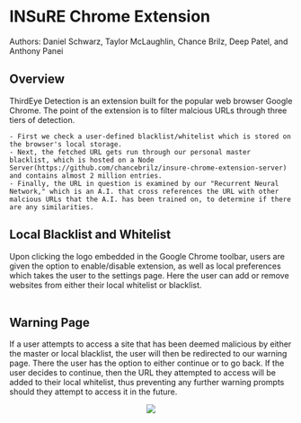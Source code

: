 # INSuRE Chrome Extension
Authors: Daniel Schwarz, Taylor McLaughlin, Chance Brilz, Deep Patel, and Anthony Panei

## Overview
ThirdEye Detection is an extension built for the popular web browser Google Chrome. The point of the extension is to filter malcious URLs through three tiers of detection. 
```
- First we check a user-defined blacklist/whitelist which is stored on the browser's local storage.
- Next, the fetched URL gets run through our personal master blacklist, which is hosted on a Node Server(https://github.com/chancebrilz/insure-chrome-extension-server) and contains almost 2 million entries.
- Finally, the URL in question is examined by our "Recurrent Neural Network," which is an A.I. that cross references the URL with other malcious URLs that the A.I. has been trained on, to determine if there are any similarities.
```

## Local Blacklist and Whitelist
Upon clicking the logo embedded in the Google Chrome toolbar, users are given the option to enable/disable extension, as well as local preferences which takes the user to the settings page. Here the user can add or remove websites from either their local whitelist or blacklist.
<br/><br/>

## Warning Page
If a user attempts to access a site that has been deemed malicious by either the master or local blacklist, the user will then be redirected to our warning page. There the user has the option to either continue or to go back. If the user decides to continue, then the URL they attempted to access will be added to their local whitelist, thus preventing any further warning prompts should they attempt to access it in the future.

<p align="center">
  <img src="https://user-images.githubusercontent.com/51220736/185451094-d4a1336c-75ad-4ef6-bc89-976481af69d6.png" />
</p>
